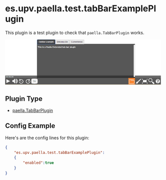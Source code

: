 ---
---

# es.upv.paella.test.tabBarExamplePlugin

This plugin is a test plugin to check that `paella.TabBarPlugin` works.

![](images/tabBarExamplePlugin.jpg)

## Plugin Type

- [paella.TabBarPlugin](../developer/plugin_types.md)

## Config Example

Here's are the config lines for this plugin:

```json
{
	"es.upv.paella.test.tabBarExamplePlugin":
	{
		"enabled":true
	}
}
```
